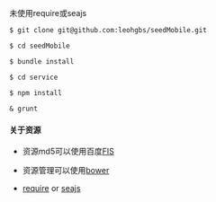 未使用require或seajs

  ```shell
  $ git clone git@github.com:leohgbs/seedMobile.git

  $ cd seedMobile

  $ bundle install

  $ cd service 

  $ npm install

  & grunt

  ```
#### 关于资源

  - 资源md5可以使用百度[FIS](http://fis.baidu.com/)

  - 资源管理可以使用[bower](http://bower.io/)

  - [require](http://requirejs.org) or [seajs](http://seajs.org/docs/)
